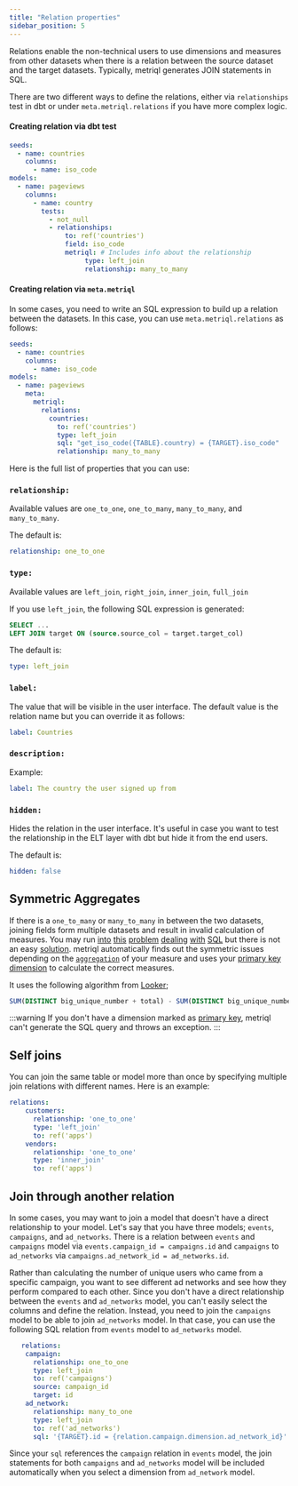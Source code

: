 ```yaml
---
title: "Relation properties"
sidebar_position: 5
---
```

Relations enable the non-technical users to use dimensions and measures from other datasets when there is a relation between the source dataset and the target datasets. Typically, metriql generates JOIN statements in SQL.

There are two different ways to define the relations, either via `relationships` test in dbt or under `meta.metriql.relations` if you have more complex logic.

#### Creating relation via dbt test

```yml
seeds:
  - name: countries
    columns:
      - name: iso_code
models:
  - name: pageviews
    columns:
      - name: country
        tests:
          - not_null
          - relationships:
              to: ref('countries')
              field: iso_code
              metriql: # Includes info about the relationship
                   type: left_join 
                   relationship: many_to_many
```

#### Creating relation via `meta.metriql`

In some cases, you need to write an SQL expression to build up a relation between the datasets. In this case, you can use `meta.metriql.relations` as follows:

```yml
seeds:
  - name: countries
    columns:
      - name: iso_code
models:
  - name: pageviews
    meta:
      metriql:
        relations:
          countries:
            to: ref('countries')
            type: left_join 
            sql: "get_iso_code({TABLE}.country) = {TARGET}.iso_code"
            relationship: many_to_many
```

Here is the full list of properties that you can use:

### `relationship:`

Available values are `one_to_one`, `one_to_many`, `many_to_many`, and `many_to_many`.

The default is:
```yml
relationship: one_to_one
```

### `type:`

Available values are `left_join`, `right_join`, `inner_join`, `full_join`

If you use `left_join`, the following SQL expression is generated:
```SQL
SELECT ...
LEFT JOIN target ON (source.source_col = target.target_col)
```

The default is:
```yml
type: left_join
```
### `label:`
The value that will be visible in the user interface. The default value is the relation name but you can override it as follows:

```yml
label: Countries
```

### `description:`

Example:
```yml
label: The country the user signed up from
```

### `hidden:`
Hides the relation in the user interface. It's useful in case you want to test the relationship in the ELT layer with dbt but hide it from the end users.

The default is:
```yml
hidden: false
```

## Symmetric Aggregates

If there is a `one_to_many` or `many_to_many` in between the two datasets, joining fields form multiple datasets and result in invalid calculation of measures. You may run [into](https://stackoverflow.com/questions/59881785/sql-aggregation-function-to-choose-the-only-value) [this](https://stackoverflow.com/questions/4611897/group-by-aggregate-function-confusion-in-sql) [problem](https://stackoverflow.com/questions/3333541/aggregate-functions-return-wrong-values-when-joining-more-tables) [dealing](https://stackoverflow.com/questions/20547503/left-outer-join-on-aggregate-queries) [with](https://stackoverflow.com/questions/14140288/mysql-aggregate-functions-in-query-with-two-joins-gives-unexpected-results) [SQL](https://community.cloudera.com/t5/Support-Questions/aggregate-function-with-join-gives-wrong-value-in-hive/m-p/152203) but there is not an easy [solution](https://fivetran.com/blog/how-to-use-measures-with-one-to-many-joins). metriql automatically finds out the symmetric issues depending on the [`aggregation`](/reference/measure#aggregation) of your measure and uses your [primary key dimension](/reference/dimension#primary) to calculate the correct measures. 

It uses the following algorithm from [Looker](https://help.looker.com/hc/en-us/articles/360023722974-A-Simple-Explanation-of-Symmetric-Aggregates-or-Why-On-Earth-Does-My-SQL-Look-Like-That-);

```sql
SUM(DISTINCT big_unique_number + total) - SUM(DISTINCT big_unique_number)
```

:::warning
If you don't have a dimension marked as [primary key](/reference/dimension#primary), metriql can't generate the SQL query and throws an exception.
:::

## Self joins
You can join the same table or model more than once by specifying multiple join relations with different names. Here is an example:

```yml
relations: 
    customers: 
      relationship: 'one_to_one'
      type: 'left_join'
      to: ref('apps')
    vendors: 
      relationship: 'one_to_one'
      type: 'inner_join'
      to: ref('apps')
```

## Join through another relation

In some cases, you may want to join a model that doesn't have a direct relationship to your model. Let's say that you have three models; `events`, `campaigns`, and `ad_networks`. There is a relation between `events` and `campaigns` model via `events.campaign_id = campaigns.id` and `campaigns` to `ad_networks` via `campaigns.ad_network_id = ad_networks.id`.

Rather than calculating the number of unique users who came from a specific campaign, you want to see different ad networks and see how they perform compared to each other. Since you don't have a direct relationship between the `events` and `ad_networks` model, you can't easily select the columns and define the relation. Instead, you need to join the `campaigns` model to be able to join `ad_networks` model. In that case, you can use the following SQL relation from `events`  model to `ad_networks` model.

```yml
   relations: 
    campaign: 
      relationship: one_to_one
      type: left_join
      to: ref('campaigns')
      source: campaign_id
      target: id
    ad_network:
      relationship: many_to_one
      type: left_join
      to: ref('ad_networks')
      sql: '{TARGET}.id = {relation.campaign.dimension.ad_network_id}'
```

Since your `sql` references the `campaign` relation in `events` model, the join statements for both `campaigns` and `ad_networks` model will be included automatically when you select a dimension from `ad_network` model.